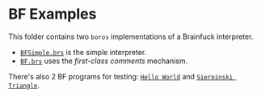 # BF Examples

This folder contains two `boros` implementations of a Brainfuck interpreter.

* [`BFSimple.brs`](BFSimple.brs) is the simple interpreter.
* [`BF.brs`](BF.brs) uses the *first-class comments* mechanism.

There's also 2 BF programs for testing: [`Hello World`](HelloWorld.bf) and [`Sierpinski Triangle`](Triangle.bf).
